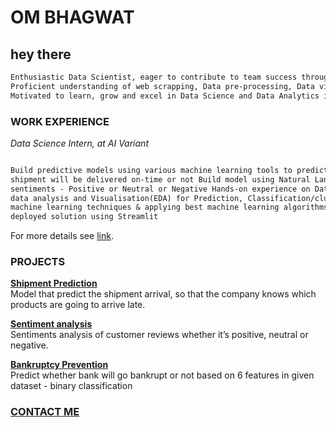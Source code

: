 # OM BHAGWAT
## hey there
```markdown
Enthusiastic Data Scientist, eager to contribute to team success through hard work, attention to detail and good organizational skills. 
Proficient understanding of web scrapping, Data pre-processing, Data visualizations and machine learning techniques to solve business problem. 
Motivated to learn, grow and excel in Data Science and Data Analytics industry. 
```

### WORK EXPERIENCE

_Data Science Intern, at AI Variant_

```markdown

Build predictive models using various machine learning tools to predict the shipment outcome – whether a particular 
shipment will be delivered on-time or not Build model using Natural Language Processing to predict customer reviews 
sentiments - Positive or Neutral or Negative Hands-on experience on Data collection, data pre-processing, 
data analysis and Visualisation(EDA) for Prediction, Classification/clustering of given datasets using various 
machine learning techniques & applying best machine learning algorithms to solve a particular business problem and 
deployed solution using Streamlit

```

For more details see [link](https://www.linkedin.com/in/omkar-bhagwat-64b103230).

### PROJECTS

[**Shipment Prediction**](https://github.com/ombhagwat24/Shipment_Prediction)<br>
Model that predict the shipment arrival, so that the company knows which products are going to arrive late.

[**Sentiment analysis**](https://github.com/ombhagwat24/Review_Sentiement_Analysis)<br>
Sentiments analysis of customer reviews whether it’s positive, neutral or negative.

[**Bankruptcy Prevention**](https://github.com/ombhagwat24/Bankruptcy-Prevention)<br>
Predict whether bank will go bankrupt or not based on 6 features in given dataset - binary classification

### [CONTACT ME](https://flowcv.me/om-bhagwat) 
